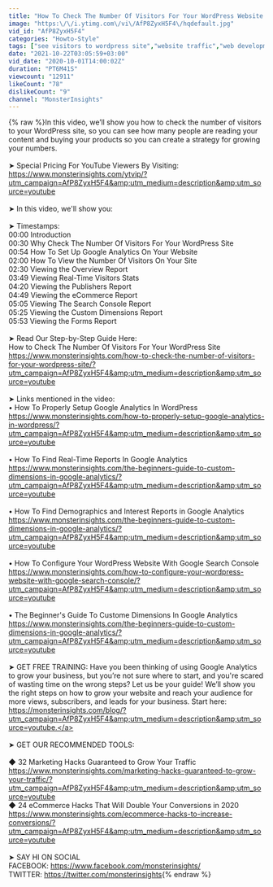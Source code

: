 ```yaml
---
title: "How To Check The Number Of Visitors For Your WordPress Website (Beginner's Guide)"
image: "https:\/\/i.ytimg.com\/vi\/AfP8ZyxH5F4\/hqdefault.jpg"
vid_id: "AfP8ZyxH5F4"
categories: "Howto-Style"
tags: ["see visitors to wordpress site","website traffic","web development"]
date: "2021-10-22T03:05:59+03:00"
vid_date: "2020-10-01T14:00:02Z"
duration: "PT6M41S"
viewcount: "12911"
likeCount: "78"
dislikeCount: "9"
channel: "MonsterInsights"
---
```

{% raw %}In this video, we’ll show you how to check the number of visitors to your WordPress site, so you can see how many people are reading your content and buying your products so you can create a strategy for growing your numbers.<br /><br />➤ Special Pricing For YouTube Viewers By Visiting:<br /><a rel="nofollow" target="blank" href="https://www.monsterinsights.com/ytvip/?utm_campaign=AfP8ZyxH5F4&amp;utm_medium=description&amp;utm_source=youtube">https://www.monsterinsights.com/ytvip/?utm_campaign=AfP8ZyxH5F4&amp;utm_medium=description&amp;utm_source=youtube</a><br /><br />➤ In this video, we'll show you: <br /><br />➤ Timestamps: <br />00:00 Introduction<br />00:30 Why Check The Number Of Visitors For Your WordPress Site<br />00:54 How To Set Up Google Analytics On Your Website<br />02:00 How To View the Number Of Visitors On Your Site<br />02:30 Viewing the Overview Report<br />03:49 Viewing Real-Time Visitors Stats<br />04:20 Viewing the Publishers Report<br />04:49 Viewing the eCommerce Report<br />05:05 Viewing The Search Console Report<br />05:25 Viewing the Custom Dimensions Report<br />05:53 Viewing the Forms Report<br /><br />➤ Read Our Step-by-Step Guide Here:<br />How to Check The Number Of Visitors For Your WordPress Site<br /><a rel="nofollow" target="blank" href="https://www.monsterinsights.com/how-to-check-the-number-of-visitors-for-your-wordpress-site/?utm_campaign=AfP8ZyxH5F4&amp;utm_medium=description&amp;utm_source=youtube">https://www.monsterinsights.com/how-to-check-the-number-of-visitors-for-your-wordpress-site/?utm_campaign=AfP8ZyxH5F4&amp;utm_medium=description&amp;utm_source=youtube</a><br /><br />➤ Links mentioned in the video:<br />• How To Properly Setup Google Analytics In WordPress <br /><a rel="nofollow" target="blank" href="https://www.monsterinsights.com/how-to-properly-setup-google-analytics-in-wordpress/?utm_campaign=AfP8ZyxH5F4&amp;utm_medium=description&amp;utm_source=youtube">https://www.monsterinsights.com/how-to-properly-setup-google-analytics-in-wordpress/?utm_campaign=AfP8ZyxH5F4&amp;utm_medium=description&amp;utm_source=youtube</a><br /><br />• How To Find Real-Time Reports In Google Analytics<br /><a rel="nofollow" target="blank" href="https://www.monsterinsights.com/the-beginners-guide-to-custom-dimensions-in-google-analytics/?utm_campaign=AfP8ZyxH5F4&amp;utm_medium=description&amp;utm_source=youtube">https://www.monsterinsights.com/the-beginners-guide-to-custom-dimensions-in-google-analytics/?utm_campaign=AfP8ZyxH5F4&amp;utm_medium=description&amp;utm_source=youtube</a><br /><br />• How To Find Demographics and Interest Reports in Google Analytics<br /><a rel="nofollow" target="blank" href="https://www.monsterinsights.com/the-beginners-guide-to-custom-dimensions-in-google-analytics/?utm_campaign=AfP8ZyxH5F4&amp;utm_medium=description&amp;utm_source=youtube">https://www.monsterinsights.com/the-beginners-guide-to-custom-dimensions-in-google-analytics/?utm_campaign=AfP8ZyxH5F4&amp;utm_medium=description&amp;utm_source=youtube</a><br /><br />• How To Configure Your WordPress Website With Google Search Console<br /><a rel="nofollow" target="blank" href="https://www.monsterinsights.com/how-to-configure-your-wordpress-website-with-google-search-console/?utm_campaign=AfP8ZyxH5F4&amp;utm_medium=description&amp;utm_source=youtube">https://www.monsterinsights.com/how-to-configure-your-wordpress-website-with-google-search-console/?utm_campaign=AfP8ZyxH5F4&amp;utm_medium=description&amp;utm_source=youtube</a><br /><br />• The Beginner's Guide To Custome Dimensions In Google Analytics<br /><a rel="nofollow" target="blank" href="https://www.monsterinsights.com/the-beginners-guide-to-custom-dimensions-in-google-analytics/?utm_campaign=AfP8ZyxH5F4&amp;utm_medium=description&amp;utm_source=youtube">https://www.monsterinsights.com/the-beginners-guide-to-custom-dimensions-in-google-analytics/?utm_campaign=AfP8ZyxH5F4&amp;utm_medium=description&amp;utm_source=youtube</a><br /><br />➤ GET FREE TRAINING: Have you been thinking of using Google Analytics to grow your business, but you’re not sure where to start, and you're scared of wasting time on the wrong steps? Let us be your guide! We’ll show you the right steps on how to grow your website and reach your audience for more views, subscribers, and leads for your business. Start here: <a rel="nofollow" target="blank" href="https://monsterinsights.com/blog/?utm_campaign=AfP8ZyxH5F4&amp;utm_medium=description&amp;utm_source=youtube.">https://monsterinsights.com/blog/?utm_campaign=AfP8ZyxH5F4&amp;utm_medium=description&amp;utm_source=youtube.</a><br /><br />➤ GET OUR RECOMMENDED TOOLS:<br /><br />◆ 32 Marketing Hacks Guaranteed to Grow Your Traffic<br /><a rel="nofollow" target="blank" href="https://www.monsterinsights.com/marketing-hacks-guaranteed-to-grow-your-traffic/?utm_campaign=AfP8ZyxH5F4&amp;utm_medium=description&amp;utm_source=youtube">https://www.monsterinsights.com/marketing-hacks-guaranteed-to-grow-your-traffic/?utm_campaign=AfP8ZyxH5F4&amp;utm_medium=description&amp;utm_source=youtube</a><br />◆ 24 eCommerce Hacks That Will Double Your Conversions in 2020<br /><a rel="nofollow" target="blank" href="https://www.monsterinsights.com/ecommerce-hacks-to-increase-conversions/?utm_campaign=AfP8ZyxH5F4&amp;utm_medium=description&amp;utm_source=youtube">https://www.monsterinsights.com/ecommerce-hacks-to-increase-conversions/?utm_campaign=AfP8ZyxH5F4&amp;utm_medium=description&amp;utm_source=youtube</a><br /><br />➤ SAY HI ON SOCIAL<br />FACEBOOK: <a rel="nofollow" target="blank" href="https://www.facebook.com/monsterinsights/">https://www.facebook.com/monsterinsights/</a><br />TWITTER: <a rel="nofollow" target="blank" href="https://twitter.com/monsterinsights">https://twitter.com/monsterinsights</a>{% endraw %}
